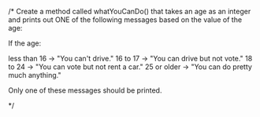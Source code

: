 /*
   Create a method called whatYouCanDo() that takes an age as an integer and prints out ONE of the following messages based on the value of the age:

   If the age:
   
   less than 16 -> "You can't drive."
   16 to 17 -> "You can drive but not vote."
   18 to 24 -> "You can vote but not rent a car."
   25 or older -> "You can do pretty much anything."

   Only one of these messages should be printed.

   */
